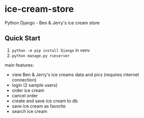 # ice-cream-store
Python Django - Ben &amp; Jerry's ice cream store

## Quick Start
1. `python -m pip install Django` in venv
2. `python manage.py runserver`

main features:
- view Ben &amp; Jerry's ice creams data and pics (requires internet connection)
- login (2 sample users)
- order ice cream
- cancel order
- create and save ice cream to db
- save ice cream as favorite
- search ice cream

